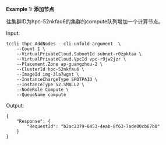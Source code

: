 **Example 1: 添加节点**

往集群ID为hpc-52nkfau6的集群的compute队列增加一个计算节点。

Input: 

```
tccli thpc AddNodes --cli-unfold-argument  \
    --Count 1 \
    --VirtualPrivateCloud.SubnetId subnet-r0zpktaa \
    --VirtualPrivateCloud.VpcId vpc-r9jw2jzr \
    --Placement.Zone ap-guangzhou-2 \
    --ClusterId hpc-52nkfau6 \
    --ImageId img-3la7wgnt \
    --InstanceChargeType SPOTPAID \
    --InstanceType S2.SMALL2 \
    --NodeRole Compute \
    --QueueName compute
```

Output: 
```
{
    "Response": {
        "RequestId": "b2ac2379-6453-4eab-8f63-7ade00cb67b0"
    }
}
```

